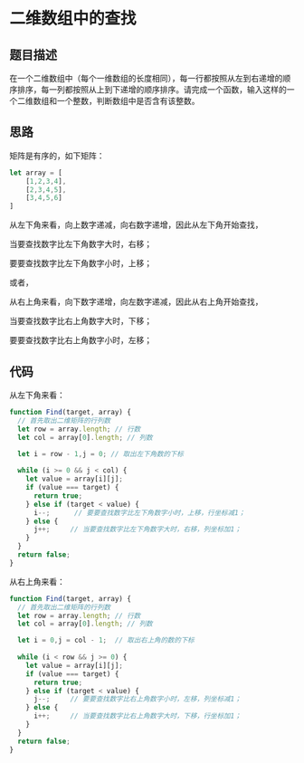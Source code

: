 # 二维数组中的查找

## 题目描述

在一个二维数组中（每个一维数组的长度相同），每一行都按照从左到右递增的顺序排序，每一列都按照从上到下递增的顺序排序。请完成一个函数，输入这样的一个二维数组和一个整数，判断数组中是否含有该整数。

## 思路

矩阵是有序的，如下矩阵：

```javascript
let array = [
    [1,2,3,4],
    [2,3,4,5],
    [3,4,5,6]
]
```

从左下角来看，向上数字递减，向右数字递增，因此从左下角开始查找，

当要查找数字比左下角数字大时，右移；

要要查找数字比左下角数字小时，上移；

或者，

从右上角来看，向下数字递增，向左数字递减，因此从右上角开始查找，

当要查找数字比右上角数字大时，下移；

要要查找数字比右上角数字小时，左移；

## 代码

从左下角来看：

```javascript
function Find(target, array) {
  // 首先取出二维矩阵的行列数
  let row = array.length; // 行数
  let col = array[0].length; // 列数

  let i = row - 1,j = 0; // 取出左下角数的下标
  
  while (i >= 0 && j < col) {
    let value = array[i][j];
    if (value === target) {
      return true;
    } else if (target < value) {
      i--;      // 要要查找数字比左下角数字小时，上移，行坐标减1；
    } else {
      j++;     // 当要查找数字比左下角数字大时，右移，列坐标加1；
    }
  }
  return false;
}
```

从右上角来看：

```javascript
function Find(target, array) {
  // 首先取出二维矩阵的行列数
  let row = array.length; // 行数
  let col = array[0].length; // 列数

  let i = 0,j = col - 1;  // 取出右上角的数的下标
  
  while (i < row && j >= 0) {
    let value = array[i][j];
    if (value === target) {
      return true;
    } else if (target < value) {
      j--;     // 要要查找数字比右上角数字小时，左移，列坐标减1；
    } else {
      i++;     // 当要查找数字比右上角数字大时，下移，行坐标加1；
    }
  }
  return false;
}
```

